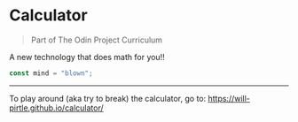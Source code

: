 # Calculator

> Part of The Odin Project Curriculum

A new technology that does math for you!! 
```javascript
const mind = "blown";
```

---

To play around (aka try to break) the calculator, go to:
<https://will-pirtle.github.io/calculator/>